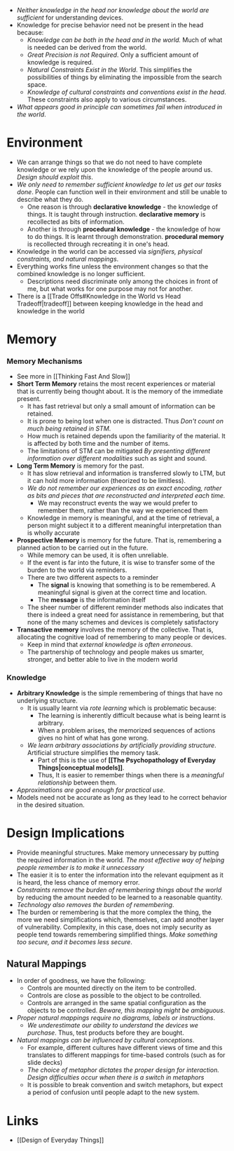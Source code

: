 * *Neither knowledge in the head nor knowledge about the world are sufficient* for understanding devices.
* Knowledge for precise behavior need not be present in the head because:
	* *Knowledge can be both in the head and in the world.* Much of what is needed can be derived from the world.
	* *Great Precision is not Required*. Only a sufficient amount of knowledge is required.
	* *Natural Constraints Exist in the World*. This simplifies the possibilities of things by eliminating the impossible from the search space.
	* *Knowledge of cultural constraints and conventions exist in the head*. These constraints also apply to various circumstances.
* *What appears good in principle can sometimes fail when introduced in the world*. 
# Environment
* We can arrange things so that we do not need to have complete knowledge or we rely upon the knowledge of the people around us. *Design should exploit this*.
* *We only need to remember sufficient knowledge to let us get our tasks done*. People can function well in their environment and still be unable to describe what they do.
	* One reason is through **declarative knowledge** - the knowledge of things. It is taught through instruction. **declarative memory** is recollected as bits of information.
	* Another is through **procedural knowledge** - the knowledge of how to do things. It is learnt through demonstration. **procedural memory** is recollected through recreating it in one's head.
* Knowledge in the world can be accessed via *signifiers, physical constraints, and natural mappings*.
* Everything works fine unless the environment changes so that the combined knowledge is no longer sufficient.
	* Descriptions need discriminate only among the choices in front of me, but what works for one purpose may not for another.
* There is a [[Trade Offs#Knowledge in the World vs Head Tradeoff|tradeoff]] between keeping knowledge in the head and knowledge in the world
# Memory
### Memory Mechanisms
* See more in [[Thinking Fast And Slow]]
* **Short Term Memory** retains the most recent experiences or material that is currently being thought about. It is the memory of the immediate present. 
	* It has fast retrieval but only a small amount of information can be retained.
	* It is prone to being lost when one is distracted. Thus *Don't count on much being retained in STM*.
	* How much is retained depends upon the familiarity of the material. It is affected by both time and the number of items.
	* The limitations of STM can be mitigated *By presenting different information over different modalities* such as sight and sound.
* **Long Term Memory** is memory for the past. 
	* It has slow retrieval and information is transferred slowly to LTM, but it can hold more information (theorized to be limitless).
	* *We do not remember our experiences as an exact encoding, rather as bits and pieces that are reconstructed and interpreted each time.*
		* We may reconstruct events the way we would prefer to remember them, rather than the way we experienced them
	* Knowledge in memory is meaningful, and at the time of retrieval, a person might subject it to a different meaningful interpretation than is wholly accurate
* **Prospective Memory** is memory for the future. That is, remembering a planned action to be carried out in the future.
	* While memory can be used, it is often unreliable.
	* If the event is far into the future, it is wise to transfer some of the burden to the world via reminders.
	* There are two different aspects to a reminder
		* The **signal** is knowing that something is to be remembered. A meaningful signal is given at the correct time and location.
		* The **message** is the information itself
	* The sheer number of different reminder methods also indicates that there is indeed a great need for assistance in remembering, but that none of the many schemes and devices is completely satisfactory
* **Transactive memory** involves the memory of the collective. That is, allocating the cognitive load of remembering to many people or devices.
	* Keep in mind that *external knowledge is often erroneous*.
	* The partnership of technology and people makes us smarter, stronger, and better able to live in the modern world
### Knowledge
* **Arbitrary Knowledge** is the simple remembering of things that have no underlying structure.
	* It is usually learnt via *rote learning* which is problematic because:
		* The learning is inherently difficult because what is being learnt is arbitrary.
		* When a problem arises, the memorized sequences of actions gives no hint of what has gone wrong.
	* *We learn arbitrary associations by artificially providing structure*. Artificial structure simplifies the memory task.
		* Part of this is the use of **[[The Psychopathology of Everyday Things|conceptual models]]**.
		* Thus, It is easier to remember things when there is a *meaningful relationship* between them.
* *Approximations are good enough for practical use*. 
* Models need not be accurate as long as they lead to he correct behavior in the desired situation.
# Design Implications
 * Provide meaningful structures. Make memory unnecessary by putting the required information in the world. *The most effective way of helping people remember is to make it unnecessary*
* The easier it is to enter the information into the relevant equipment as it is heard, the less chance of memory error.
* *Constraints remove the burden of remembering things about the world* by reducing the amount needed to be learned to a reasonable quantity.
* *Technology also removes the burden of remembering*. 
* The burden or remembering is that the more complex the thing, the more we need simplifications which, themselves, can add another layer of vulnerability. Complexity, in this case, does not imply security as people tend towards remembering simplified things. *Make something too secure, and it becomes less secure*. 

## Natural Mappings
* In order of goodness, we have the following:
	* Controls are mounted directly on the item to be controlled.
	* Controls are close as possible to the object to be controlled. 
	* Controls are arranged in the same spatial configuration as the objects to be controlled. *Beware, this mapping might be ambiguous*. 
* *Proper natural mappings require no diagrams, labels or instructions*. 
	* *We underestimate our ability to understand the devices we purchase*. Thus, test products before they are bought.
* *Natural mappings can be influenced by cultural conceptions*.
	* For example, different cultures have different views of time and this translates to different mappings for time-based controls (such as for slide decks)
	* *The choice of metaphor dictates the proper design for interaction. Design difficulties occur when there is a switch in metaphors*
	* It is possible to break convention and switch metaphors, but expect a period of confusion until people adapt to the new system.
# Links
* [[Design of Everyday Things]]